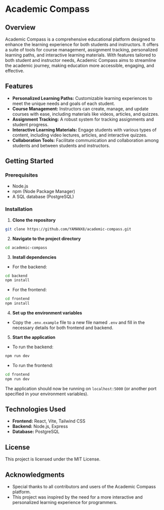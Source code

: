 # Academic Compass

## Overview

Academic Compass is a comprehensive educational platform designed to enhance the learning experience for both students and instructors. It offers a suite of tools for course management, assignment tracking, personalized learning paths, and interactive learning materials. With features tailored to both student and instructor needs, Academic Compass aims to streamline the academic journey, making education more accessible, engaging, and effective.

## Features

- **Personalized Learning Paths:** Customizable learning experiences to meet the unique needs and goals of each student.
- **Course Management:** Instructors can create, manage, and update courses with ease, including materials like videos, articles, and quizzes.
- **Assignment Tracking:** A robust system for tracking assignments and student progress.
- **Interactive Learning Materials:** Engage students with various types of content, including video lectures, articles, and interactive quizzes.
- **Collaboration Tools:** Facilitate communication and collaboration among students and between students and instructors.

## Getting Started

### Prerequisites

- Node.js
- npm (Node Package Manager)
- A SQL database (PostgreSQL)

### Installation

1. **Clone the repository**

```bash
git clone https://github.com/YAMANX8/academic-compass.git
```

2. **Navigate to the project directory**

```bash
cd academic-compass
```

3. **Install dependencies**

- For the backend:

```bash
cd backend
npm install
```

- For the frontend:

```bash
cd frontend
npm install
```

4. **Set up the environment variables**

- Copy the `.env.example` file to a new file named `.env` and fill in the necessary details for both frontend and backend.

5. **Start the application**

- To run the backend:

```bash
npm run dev
```

- To run the frontend:

```bash
cd frontend
npm run dev
```

The application should now be running on `localhost:5000` (or another port specified in your environment variables).

## Technologies Used

- **Frontend:** React, Vite, Tailwind CSS
- **Backend:** Node.js, Express
- **Database:** PostgreSQL

## License

This project is licensed under the MIT License.

## Acknowledgments

- Special thanks to all contributors and users of the Academic Compass platform.
- This project was inspired by the need for a more interactive and personalized learning experience for programmers.
  
